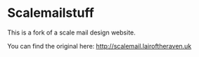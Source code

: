 # Scalemailstuff

This is a fork of a scale mail design website.

You can find the original here: http://scalemail.lairoftheraven.uk